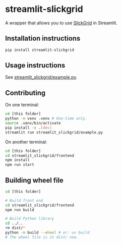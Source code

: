 # streamlit-slickgrid

A wrapper that allows you to use [SlickGrid](https://github.com/ghiscoding/slickgrid-universal) in Streamlit.

## Installation instructions

```sh
pip install streamlit-slickgrid
```

## Usage instructions

See [streamlit_slickgrid/example.py](https://github.com/sfc-gh-tteixeira/streamlit-slickgrid/blob/main/streamlit_slickgrid/example.py).

## Contributing

On one terminal:

```sh
cd [this folder]
python -m venv .venv # One-time only.
source .venv/bin/activate
pip install -e .[dev]
streamlit run streamlit_slickgrid/example.py
```

On another terminal:

```sh
cd [this folder]
cd streamlit_slickgrid/frontend
npm install
npm run start
```

## Building wheel file

```sh
cd [this folder]

# Build front end
cd streamlit_slickgrid/frontend
npm run build

# Build Python library
cd ../..
rm dist/*
python -m build --wheel # or: uv build
# The wheel file is in dist/ now.
```
